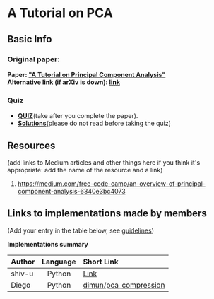 # A Tutorial on PCA

## Basic Info

### Original paper: 
**Paper: ["A Tutorial on Principal Component Analysis"](https://arxiv.org/pdf/1404.1100.pdf)**  
**Alternative link (if arXiv is down): [link](https://www.arxiv-vanity.com/papers/1404.1100/)**  

### Quiz
- [**QUIZ**](https://www.surveymonkey.com/r/RV3SDRC)(take after you complete the paper). 
- [**Solutions**](https://github.com/papersdclub/a_tutorial_on_pca/blob/master/quiz_solutions.md)(please do not read before taking the quiz)

## Resources 
(add links to Medium articles and other things here if you think it's appropriate: add the name of the resource and a link)
1) https://medium.com/free-code-camp/an-overview-of-principal-component-analysis-6340e3bc4073

## Links to implementations made by members 
(Add your entry in the table below, see [guidelines](https://github.com/papersdclub/theclub/blob/master/implementation_guidelines.md))

**Implementations summary**

| Author          | Language      | Short Link  |
| -------------   |:-------------:| :---------- |
| shiv-u | Python | [Link](https://drive.google.com/open?id=1aczJpGDUOQvYxmtQnAXcYI0Cx1DG3a1f) |
| Diego | Python | [dimun/pca_compression](https://github.com/dimun/pca_compression) |
